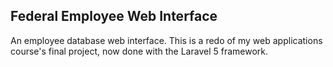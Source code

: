 ## Federal Employee Web Interface

An employee database web interface. This is a redo of my web applications course's final project, now done with the Laravel 5 framework.
